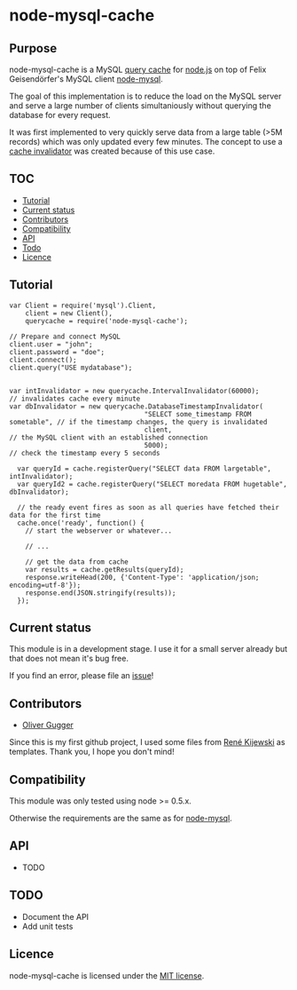 <a name="Readme"></a>
<h1>node-mysql-cache</h1>

<a name="Purpose"></a>
<h2>Purpose</h2>

node-mysql-cache is a MySQL [query cache](http://en.wikipedia.org/wiki/Database_caching)
for [node.js](http://nodejs.org/) on top of Felix Geisendörfer's MySQL client
[node-mysql](https://github.com/felixge/node-mysql).

The goal of this implementation is to reduce the load on the MySQL server and serve a large number
of clients simultaniously without querying the database for every request.

It was first implemented to very quickly serve data from a large table (>5M records) which was only updated every
few minutes. The concept to use a [cache invalidator](http://en.wikipedia.org/wiki/Cache_invalidation) was created
because of this use case.

<a name="TOC"></a>
<h2>TOC</h2>

* [Tutorial](#Tutorial)
* [Current status](#Status)
* [Contributors](#Contributors)
* [Compatibility](#Compatibility)
* [API](#API)
* [Todo](#Todo)
* [Licence](#Licence)

<a name="Tutorial"></a>
<h2>Tutorial</h2>

```
var Client = require('mysql').Client,
    client = new Client(),
    querycache = require('node-mysql-cache');

// Prepare and connect MySQL
client.user = "john";
client.password = "doe";
client.connect();
client.query("USE mydatabase");


var intInvalidator = new querycache.IntervalInvalidator(60000);           // invalidates cache every minute
var dbInvalidator = new querycache.DatabaseTimestampInvalidator(
                                  "SELECT some_timestamp FROM sometable", // if the timestamp changes, the query is invalidated
                                  client,                                 // the MySQL client with an established connection
                                  5000);                                  // check the timestamp every 5 seconds

  var queryId = cache.registerQuery("SELECT data FROM largetable", intInvalidator);
  var queryId2 = cache.registerQuery("SELECT moredata FROM hugetable", dbInvalidator);
  
  // the ready event fires as soon as all queries have fetched their data for the first time
  cache.once('ready', function() {
    // start the webserver or whatever...
    
    // ...
    
    // get the data from cache
    var results = cache.getResults(queryId);
    response.writeHead(200, {'Content-Type': 'application/json; encoding=utf-8'});
    response.end(JSON.stringify(results));
  });
```

<a name="Status"></a>
<h2>Current status</h2>

This module is in a development stage. I use it for a small server already but that does not mean
it's bug free.

If you find an error, please file an [issue](https://github.com/guggero/node-mysql-cache)!

<a name="Contributors"></a>
<h2>Contributors</h2>

* [Oliver Gugger](https://github.com/guggero)

Since this is my first github project, I used some files from [René Kijewski](https://github.com/Kijewski) as templates.
Thank you, I hope you don't mind!

<a name="Compatibility"></a>
<h2>Compatibility</h2>

This module was only tested using node >= 0.5.x.

Otherwise the requirements are the same as for
[node-mysql](https://github.com/felixge/node-mysql/blob/master/Readme.md).

<a name="API"></a>
<h2>API</h2>

* TODO

<a name="TODO"></a>
<h2>TODO</h2>

* Document the API
* Add unit tests

<a name="Licence"></a>
<h2>Licence</h2>

node-mysql-cache is licensed under the
[MIT license](https://github.com/guggero/node-mysql-cache/blob/master/License).
